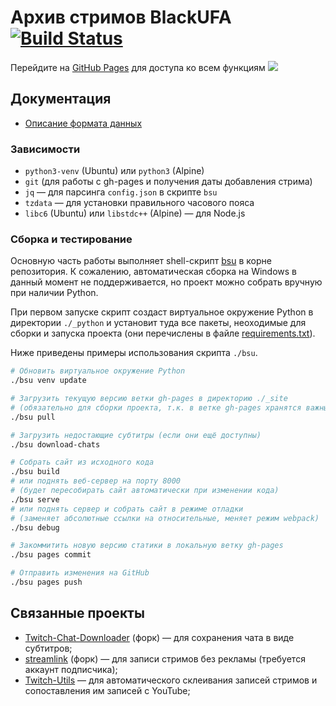 # Архив стримов BlackUFA [![Build Status](https://jenkins.thedrhax.pw/job/BlackSilverUfa/badge/icon)](https://jenkins.thedrhax.pw/job/BlackSilverUfa/)

Перейдите на [GitHub Pages](https://blackufa.thedrhax.pw) для доступа ко всем функциям ![](https://static-cdn.jtvnw.net/emoticons/v1/81274/1.0)

## Документация

* [Описание формата данных](data/README.md)

### Зависимости

* `python3-venv` (Ubuntu) или `python3` (Alpine)
* `git` (для работы с gh-pages и получения даты добавления стрима)
* `jq` — для парсинга `config.json` в скрипте `bsu`
* `tzdata` — для установки правильного часового пояса
* `libc6` (Ubuntu) или `libstdc++` (Alpine) — для Node.js

### Сборка и тестирование

Основную часть работы выполняет shell-скрипт [bsu](./bsu) в корне репозитория. К сожалению, автоматическая сборка на Windows в данный момент не поддерживается, но проект можно собрать вручную при наличии Python.

При первом запуске скрипт создаст виртуальное окружение Python в директории `./_python` и установит туда все пакеты, неоходимые для сборки и запуска проекта (они перечислены в файле [requirements.txt](./requirements.txt)).

Ниже приведены примеры использования скрипта `./bsu`.

```bash
# Обновить виртуальное окружение Python
./bsu venv update

# Загрузить текущую версию ветки gh-pages в директорию ./_site
# (обязательно для сборки проекта, т.к. в ветке gh-pages хранятся важные данные)
./bsu pull

# Загрузить недостающие субтитры (если они ещё доступны)
./bsu download-chats

# Собрать сайт из исходного кода
./bsu build
# или поднять веб-сервер на порту 8000
# (будет пересобирать сайт автоматически при изменении кода)
./bsu serve
# или поднять сервер и собрать сайт в режиме отладки
# (заменяет абсолютные ссылки на относительные, меняет режим webpack)
./bsu debug

# Закоммитить новую версию статики в локальную ветку gh-pages
./bsu pages commit

# Отправить изменения на GitHub
./bsu pages push
```

## Связанные проекты

* [Twitch-Chat-Downloader](https://github.com/TheDrHax/Twitch-Chat-Downloader) (форк) — для сохранения чата в виде субтитров;
* [streamlink](https://github.com/TheDrHax/streamlink) (форк) — для записи стримов без рекламы (требуется аккаунт подписчика);
* [Twitch-Utils](https://github.com/TheDrHax/Twitch-Utils) — для автоматического склеивания записей стримов и сопоставления им записей с YouTube;
